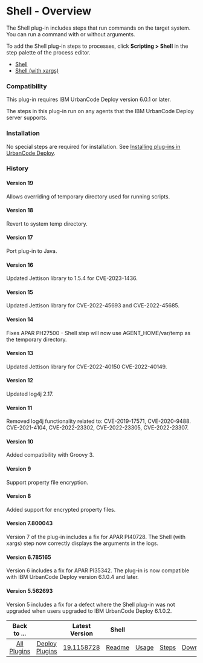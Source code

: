 
# Shell - Overview

The Shell plug-in includes steps that run commands on the target system. You can run a command with or without arguments.

To add the Shell plug-in steps to processes, click **Scripting > Shell** in the step palette of the process editor.

* [Shell](steps#shell)
* [Shell (with xargs)](steps#shell_(with_xargs))

### Compatibility

This plug-in requires IBM UrbanCode Deploy version 6.0.1 or later.

The steps in this plug-in run on any agents that the IBM UrbanCode Deploy server supports.

### Installation

No special steps are required for installation. See [Installing plug-ins in UrbanCode Deploy](https://community.ibm.com/community/user/wasdevops/blogs/laurel-dickson-bull1/2022/06/13/install-plugins "Installing plug-ins in UrbanCode Deploy").

### History

#### Version 19

Allows overriding of temporary directory used for running scripts.

#### Version 18

Revert to system temp directory.

#### Version 17

Port plug-in to Java.

#### Version 16

Updated Jettison library to 1.5.4 for CVE-2023-1436.

#### Version 15

Updated Jettison library for CVE-2022-45693 and CVE-2022-45685.

#### Version 14

Fixes APAR PH27500 - Shell step will now use AGENT_HOME/var/temp as the temporary directory.

#### Version 13

Updated Jettison library for CVE-2022-40150 CVE-2022-40149.

#### Version 12

Updated log4j 2.17.

#### Version 11

Removed log4j functionality related to: CVE-2019-17571, CVE-2020-9488. CVE-2021-4104, CVE-2022-23302, CVE-2022-23305, CVE-2022-23307.

#### Version 10

Added compatibility with Groovy 3.

#### Version 9

Support property file encryption.

#### Version 8

Added support for encrypted property files.

#### Version 7.800043

Version 7 of the plug-in includes a fix for APAR PI40728. The Shell (with xargs) step now correctly displays the arguments in the logs.

#### Version 6.785165

Version 6 includes a fix for APAR PI35342. The plug-in is now compatible with IBM UrbanCode Deploy version 6.1.0.4 and later.

#### Version 5.562693

Version 5 includes a fix for a defect where the Shell plug-in was not upgraded when users upgraded to IBM UrbanCode Deploy 6.1.0.2.


|Back to ...||Latest Version|Shell ||||
| :---: | :---: | :---: | :---: | :---: | :---: | :---: |
|[All Plugins](../../index.md)|[Deploy Plugins](../README.md)|[19.1158728](https://raw.githubusercontent.com/UrbanCode/IBM-UCD-PLUGINS/main/files/Shell/ucd-Shell-19.1158728.zip)|[Readme](README.md)|[Usage](usage.md)|[Steps](steps.md)|[Downloads](downloads.md)|